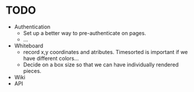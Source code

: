 # TODO

 * Authentication
   * Set up a better way to pre-authenticate on pages.
   * ...
 * Whiteboard
   * record x,y coordinates and atributes. Timesorted is important if we have different colors...
   * Decide on a box size so that we can have individually rendered pieces.
 * Wiki
 * API
